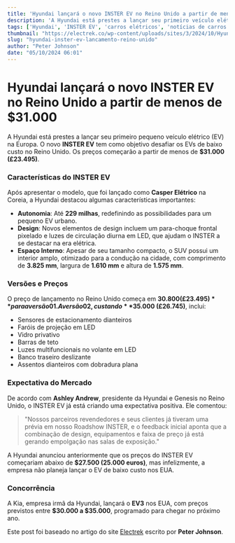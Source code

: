 ```yaml
---
title: 'Hyundai lançará o novo INSTER EV no Reino Unido a partir de menos de $31.000'
description: 'A Hyundai está prestes a lançar seu primeiro veículo elétrico compacto na Europa, desafiando o mercado de EVs de baixo custo no Reino Unido. Conheça o INSTER EV e suas especificações impressionantes.'
tags: ['Hyundai', 'INSTER EV', 'carros elétricos', 'notícias de carros', 'Reino Unido']
thumbnail: "https://electrek.co/wp-content/uploads/sites/3/2024/10/Hyundai-Inster-EV-UK-1.jpeg?quality=82&strip=all&w=1400"
slug: "hyundai-inster-ev-lancamento-reino-unido"
author: "Peter Johnson"
date: "05/10/2024 06:01"
---
```


# Hyundai lançará o novo INSTER EV no Reino Unido a partir de menos de $31.000

A Hyundai está prestes a lançar seu primeiro pequeno veículo elétrico (EV) na Europa. O novo **INSTER EV** tem como objetivo desafiar os EVs de baixo custo no Reino Unido. Os preços começarão a partir de menos de **$31.000 (£23.495)**.

### Características do INSTER EV
Após apresentar o modelo, que foi lançado como **Casper Elétrico** na Coreia, a Hyundai destacou algumas características importantes:
- **Autonomia**: Até **229 milhas**, redefinindo as possibilidades para um pequeno EV urbano.
- **Design**: Novos elementos de design incluem um para-choque frontal pixelado e luzes de circulação diurna em LED, que ajudam o INSTER a se destacar na era elétrica.
- **Espaço Interno**: Apesar de seu tamanho compacto, o SUV possui um interior amplo, otimizado para a condução na cidade, com comprimento de **3.825 mm**, largura de **1.610 mm** e altura de **1.575 mm**.

### Versões e Preços
O preço de lançamento no Reino Unido começa em **$30.800 (£23.495)** para a versão 01. A versão 02, custando **$35.000 (£26.745)**, inclui:
- Sensores de estacionamento dianteiros
- Faróis de projeção em LED
- Vidro privativo
- Barras de teto
- Luzes multifuncionais no volante em LED
- Banco traseiro deslizante
- Assentos dianteiros com dobradura plana

### Expectativa do Mercado
De acordo com **Ashley Andrew**, presidente da Hyundai e Genesis no Reino Unido, o INSTER EV já está criando uma expectativa positiva. Ele comentou:
> "Nossos parceiros revendedores e seus clientes já tiveram uma prévia em nosso Roadshow INSTER, e o feedback inicial aponta que a combinação de design, equipamentos e faixa de preço já está gerando empolgação nas salas de exposição."

A Hyundai anunciou anteriormente que os preços do INSTER EV começariam abaixo de **$27.500 (25.000 euros)**, mas infelizmente, a empresa não planeja lançar o EV de baixo custo nos EUA.

### Concorrência
A Kia, empresa irmã da Hyundai, lançará o **EV3** nos EUA, com preços previstos entre **$30.000 a $35.000**, programado para chegar no próximo ano.

Este post foi baseado no artigo do site [Electrek](https://electrek.co/2024/10/04/hyundai-launch-new-inster-ev-uk-starting-31000/) escrito por **Peter Johnson**.